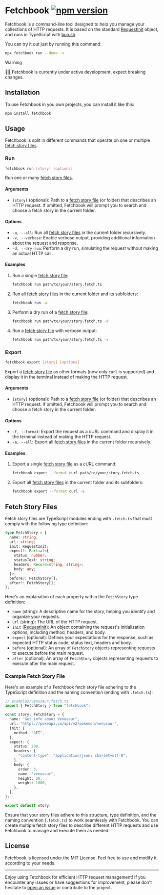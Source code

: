 # Fetchbook [![npm version](https://img.shields.io/npm/v/fetchbook.svg?style=flat)](https://www.npmjs.com/package/fetchbook)

Fetchbook is a command-line tool designed to help you manage your collections of HTTP requests. It is based on the standard [RequestInit](https://fetch.spec.whatwg.org/#requestinit) object, and runs in TypeScript with [bun.sh](https://bun.sh/).

You can try it out just by running this command:

```bash
npx fetchbook run --demo -v
```

> [!WARNING]
> :construction_worker_woman: Fetchbook is currently under active development, expect breaking changes.

## Installation

To use Fetchbook in you own projects, you can install it like this:

```bash
npm install fetchbook
```

## Usage

Fetchbook is split in different commands that operate on one or multiple [fetch story files](#fetch-story-files).

### Run

```bash
fetchbook run [story] [options]
```

Run one or many [fetch story files](#fetch-story-files).

#### Arguments

- `[story]` (optional): Path to a [fetch story file](#fetch-story-files) (or folder) that describes an HTTP request. If omitted, Fetchbook will prompt you to search and choose a fetch story in the current folder.

#### Options

- `-a, --all`: Run all [fetch story files](#fetch-story-files) in the current folder recursively.
- `-v, --verbose`: Enable verbose output, providing additional information about the request and response.
- `-d, --dry-run`: Perform a dry run, simulating the request without making an actual HTTP call.

#### Examples

1. Run a single [fetch story file](#fetch-story-files):

   ```bash
   fetchbook run path/to/your/story.fetch.ts
   ```

2. Run all [fetch story files](#fetch-story-files) in the current folder and its subfolders:

   ```bash
   fetchbook run -a
   ```

3. Perform a dry run of a [fetch story file](#fetch-story-files):

   ```bash
   fetchbook run path/to/your/story.fetch.ts -d
   ```

4. Run a [fetch story file](#fetch-story-files) with verbose output:

   ```bash
   fetchbook run path/to/your/story.fetch.ts -v
   ```

### Export

```bash
fetchbook export [story] [options]
```

Export a [fetch story file](#fetch-story-files) as other formats (now only `curl` is supported) and display it in the terminal instead of making the HTTP request.

#### Arguments

- `[story]` (optional): Path to a [fetch story file](#fetch-story-files) (or folder) that describes an HTTP request. If omitted, Fetchbook will prompt you to search and choose a fetch story in the current folder.

#### Options

- `-f, --format`: Export the request as a cURL command and display it in the terminal instead of making the HTTP request.
- `-a, --all`: Export all [fetch story files](#fetch-story-files) in the current folder recursively.

#### Examples

1. Export a single [fetch story file](#fetch-story-files) as a cURL command:

   ```bash
   fetchbook export --format curl path/to/your/story.fetch.ts
   ```

2. Export all [fetch story files](#fetch-story-files) in the current folder and its subfolders:

   ```bash
   fetchbook export --format curl -a
   ```

## Fetch Story Files

Fetch story files are TypeScript modules ending with `.fetch.ts` that must comply with the following type definition:

```typescript
type FetchStory = {
  name: string;
  url: string;
  init: RequestInit;
  expect?: Partial<{
    status: number;
    statusText: string;
    headers: Record<string, string>;
    body: any;
  }>;
  before?: FetchStory[];
  after?: FetchStory[];
};
```

Here's an explanation of each property within the `FetchStory` type definition:

- `name` (string): A descriptive name for the story, helping you identify and organize your requests.
- `url` (string): The URL of the HTTP request.
- `init` ([RequestInit](https://fetch.spec.whatwg.org/#requestinit)): An object containing the request's initialization options, including method, headers, and body.
- `expect` (optional): Defines your expectations for the response, such as expected HTTP status code, status text, headers and body.
- `before` (optional): An array of `FetchStory` objects representing requests to execute before the main request.
- `after` (optional): An array of `FetchStory` objects representing requests to execute after the main request.

### Example Fetch Story File

Here's an example of a Fetchbook fetch story file adhering to the TypeScript definition and the naming convention (ending with `.fetch.ts`):

```typescript
// examples/venusaur.fetch.ts
import { FetchStory } from "fetchbook";

const story: FetchStory = {
  name: "Get info about Venusaur",
  url: "https://pokeapi.co/api/v2/pokemon/venusaur",
  init: {
    method: "GET",
  },
  expect: {
    status: 200,
    headers: {
      "content-type": "application/json; charset=utf-8",
    },
    body: {
      order: 3,
      name: "venusaur",
      height: 20,
      weight: 1000,
    },
  },
};

export default story;
```

Ensure that your story files adhere to this structure, type definition, and the naming convention (`.fetch.ts`) to work seamlessly with Fetchbook. You can create multiple fetch story files to describe different HTTP requests and use Fetchbook to manage and execute them as needed.

## License

Fetchbook is licensed under the MIT License. Feel free to use and modify it according to your needs.

---

Enjoy using Fetchbook for efficient HTTP request management! If you encounter any issues or have suggestions for improvement, please don't hesitate to [open an issue](https://github.com/4lejandrito/fetchbook/issues/new) or contribute to the project.
